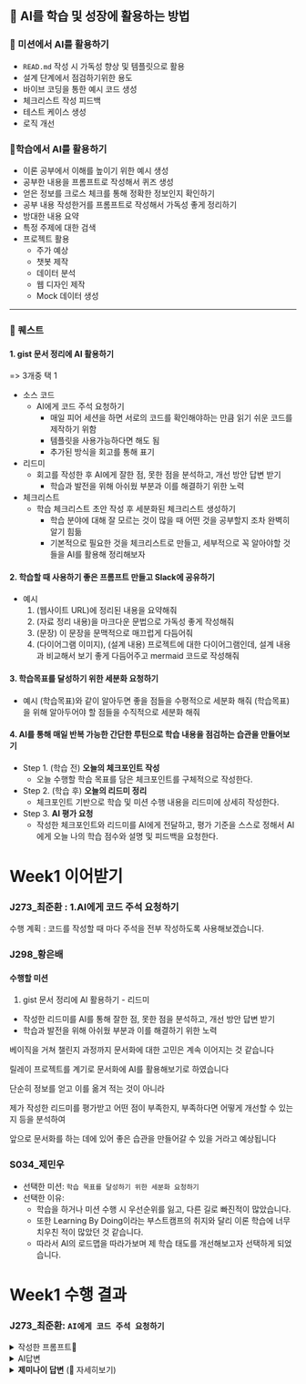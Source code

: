## 🤖 AI를 학습 및 성장에 활용하는 방법

### 📒 미션에서 AI를 활용하기

- `READ.md` 작성 시 가독성 향상 및 템플릿으로 활용
- 설계 단계에서 점검하기위한 용도
- 바이브 코딩을 통한 예시 코드 생성
- 체크리스트 작성 피드백
- 테스트 케이스 생성
- 로직 개선

### 📌학습에서 AI를 활용하기

- 이론 공부에서 이해를 높이기 위한 예시 생성
- 공부한 내용을 프롬프트로 작성해서 퀴즈 생성
- 얻은 정보를 크로스 체크를 통해 정확한 정보인지 확인하기
- 공부 내용 작성한거를 프롬프트로 작성해서 가독성 좋게 정리하기
- 방대한 내용 요약
- 특정 주제에 대한 검색
- 프로젝트 활용
  - 주가 예상
  - 챗봇 제작
  - 데이터 분석
  - 웹 디자인 제작
  - Mock 데이터 생성

---

### 📜 퀘스트

#### 1. gist 문서 정리에 AI 활용하기

=> 3개중 택 1

- 소스 코드
  - AI에게 코드 주석 요청하기
    - 매일 피어 세션을 하면 서로의 코드를 확인해야하는 만큼 읽기 쉬운 코드를 제작하기 위함
    - 템플릿을 사용가능하다면 해도 됨
    - 추가된 방식을 회고를 통해 표기
- 리드미
  - 회고를 작성한 후 AI에게 잘한 점, 못한 점을 분석하고, 개선 방안 답변 받기
    - 학습과 발전을 위해 아쉬웠 부분과 이를 해결하기 위한 노력
- 체크리스트
  - 학습 체크리스트 초안 작성 후 세분화된 체크리스트 생성하기
    - 학습 분야에 대해 잘 모르는 것이 많을 때 어떤 것을 공부할지 조차 완벽히 알기 힘듦
    - 기본적으로 필요한 것을 체크리스트로 만들고, 세부적으로 꼭 알아야할 것들을 AI를 활용해 정리해보자

#### 2. 학습할 때 사용하기 좋은 프롬프트 만들고 Slack에 공유하기

- 예시
  1.  (웹사이트 URL)에 정리된 내용을 요약해줘
  2.  (자료 정리 내용)을 마크다운 문법으로 가독성 좋게 작성해줘
  3.  (문장) 이 문장을 문맥적으로 매끄럽게 다듬어줘
  4.  (다이어그램 이미지), (설계 내용) 프로젝트에 대한 다이어그램인데, 설계 내용과 비교해서 보기 좋게 다듬어주고 mermaid 코드로 작성해줘

#### 3. 학습목표를 달성하기 위한 세분화 요청하기

- 예시
  (학습목표)와 같이 알아두면 좋을 점들을 수평적으로 세분화 해줘
  (학습목표)을 위해 알아두어야 할 점들을 수직적으로 세분화 해줘

#### 4. AI를 통해 매일 반복 가능한 간단한 루틴으로 학습 내용을 점검하는 습관을 만들어보기

- Step 1. (학습 전) **오늘의 체크포인트 작성**
  - 오늘 수행할 학습 목표를 담은 체크포인트를 구체적으로 작성한다.
- Step 2. (학습 후) **오늘의 리드미 정리**
  - 체크포인트 기반으로 학습 및 미션 수행 내용을 리드미에 상세히 작성한다.
- Step 3. **AI 평가 요청**
  - 작성한 체크포인트와 리드미를 AI에게 전달하고, 평가 기준을 스스로 정해서 AI에게 오늘 나의 학습 점수와 설명 및 피드백을 요청한다.

# Week1 이어받기
### J273_최준환 : 1.AI에게 코드 주석 요청하기

수행 계획 : 코드를 작성할 때 마다 주석을 전부 작성하도록 사용해보겠습니다.

### J298_황은배

#### 수행할 미션

1. gist 문서 정리에 AI 활용하기 - 리드미

- 작성한 리드미를 AI를 통해 잘한 점, 못한 점을 분석하고, 개선 방안 답변 받기
- 학습과 발전을 위해 아쉬웠 부분과 이를 해결하기 위한 노력

베이직을 거쳐 챌린지 과정까지 문서화에 대한 고민은 계속 이어지는 것 같습니다

릴레이 프로젝트를 계기로 문서화에 AI를 활용해보기로 하였습니다

단순히 정보를 얻고 이를 옮겨 적는 것이 아니라

제가 작성한 리드미를 평가받고 어떤 점이 부족한지, 부족하다면 어떻게 개선할 수 있는지 등을 분석하여

앞으로 문서화를 하는 데에 있어 좋은 습관을 만들어갈 수 있을 거라고 예상됩니다



### S034_제민우
- 선택한 미션: `학습 목표를 달성하기 위한 세분화 요청하기`  
- 선택한 이유:  
    - 학습을 하거나 미션 수행 시 우선순위를 잃고, 다른 길로 빠진적이 많았습니다. 
    - 또한 Learning By Doing이라는 부스트캠프의 취지와 달리 이론 학습에 너무 치우친 적이 많았던 것 같습니다.  
    - 따라서 AI의 로드맵을 따라가보며 제 학습 태도를 개선해보고자 선택하게 되었습니다.

# Week1 수행 결과 
### J273_최준환: `AI에게 코드 주석 요청하기`
<details><summary>작성한 프롬프트🔻</summary>
  
  ```js
  class Node {
  constructor(value,next=null) {
    this.value = value;
    this.next = next;
    Object.freeze(this);
  }
}

class LinkedList {
    constructor(node = null) {
        this.head = node;
        Object.freeze(this);
    }
    append(value){
        //일단 값이 들어오면 무조건 새 노드 생성 - 불변성
        const newNode = new Node(value);
        //head가 없으면 새 노드를 head로하는 list 생성
        if(!this.head) {
            return new LinkedList(newNode);
        }
        //head가 있으면 마지막 노드에 새 노드를 연결
        const copeNode = (current)=>{
            if(!current.next) {//다음 노드가 비어 있다면 마지막 노드를 찾았다.
                return new Node(current.value, newNode);
            }
           return new Node(current.value, copeNode(current.next));//그 후 재귀적으로 뒤에서 부터 노드를 이어 붙인다.
        };
        return new LinkedList(copeNode(this.head));//마지막으로 새로 만들어진 LinkedList 반환
        
    }

    insert(index,value){
        
        if(index ===0) {
            const newNode = new Node(value,this.head);
            return new LinkedList(newNode);
        }

        const makenode_insert = (current, i)=> {//current는 node이다.
            if(i<0){
                throw Error("Invalid index");
            }
            if((!current&&i>0)){
                throw Error("Index out of bounds");
            }
            if(i==1){
                return new Node(current.value,new Node(value,current.next));
            }
            return new Node(current.value,makenode_insert(current.next,i-1));
        };
        return new LinkedList(makenode_insert(this.head,index));
    }


    remove(index){
        if(index===0){
            if (!this.head) throw new Error("Index out of bounds");// 놓쳤던 부분이다. 0인 경우도 비어있을 수 있다...
            return new LinkedList(this.head.next);
        }
        const makenode_remove = (current,index) =>{
            if(index<0){
                throw Error("Invalid index");
            }
            if(index>0&&!current){
                throw Error("Index out of bounds");
            }
            if(index ===1){
                return new Node(current.value,current.next.next)//remove는 기존에 존재하던 node를 쓸 수 있다.
            }
            return new Node(current.value,makenode_remove(current.next,index-1));
        };
        return new LinkedList(makenode_remove(this.head,index));
    }

    item(index){
        if(index<0){
            throw Error("Invalid index");
        }
        
        const getNode = (node,index)=>{
            if(!node){
                throw Error("Index out of bounds");
            }
            if(index===0){
                return node.value;
            }
            return getNode(node.next,index-1);
        };
        return getNode(this.head,index);

    }

    clear(){
        return new LinkedList();
    }
}




module.exports = {LinkedList, Node};

```

위의 LinkedList에 대해서 주석을 달아주겠어?
내가 함수형으로 만들어본거야
</details>


<details>
<summary>AI답변 </summary>
```js
  // 노드 클래스: 불변성을 유지하기 위해 생성 후 동결
class Node {
  constructor(value, next = null) {
    this.value = value;  // 현재 노드의 값
    this.next = next;    // 다음 노드를 가리키는 참조
    Object.freeze(this); // 불변성 보장
  }
}

// 연결 리스트 클래스
class LinkedList {
  constructor(node = null) {
    this.head = node;     // 리스트의 시작 노드 (head)
    Object.freeze(this);  // 불변성 보장
  }

  // 값을 리스트 끝에 추가 (새 리스트 반환)
  append(value) {
    const newNode = new Node(value);  // 새 노드 생성

    if (!this.head) {
      // 빈 리스트인 경우 새 노드만 포함한 리스트 반환
      return new LinkedList(newNode);
    }

    // 기존 노드를 재귀적으로 복사하며 새로운 노드를 끝에 연결
    const copeNode = (current) => {
      if (!current.next) {
        return new Node(current.value, newNode);  // 마지막 노드 뒤에 새 노드 연결
      }
      return new Node(current.value, copeNode(current.next)); // 나머지 노드는 그대로 복사
    };

    return new LinkedList(copeNode(this.head)); // 새로운 리스트 반환
  }

  // 특정 위치에 값을 삽입 (새 리스트 반환)
  insert(index, value) {
    if (index === 0) {
      // 0번째 위치 삽입: 새 노드를 head로 설정
      const newNode = new Node(value, this.head);
      return new LinkedList(newNode);
    }

    // 재귀적으로 기존 노드를 복사하며 삽입 위치를 찾아 새로운 노드 연결
    const makenode_insert = (current, i) => {
      if (i < 0) {
        throw Error("Invalid index");
      }
      if (!current && i > 0) {
        throw Error("Index out of bounds");
      }
      if (i == 1) {
        // 다음 위치에 새 노드를 삽입
        return new Node(current.value, new Node(value, current.next));
      }
      return new Node(current.value, makenode_insert(current.next, i - 1));
    };

    return new LinkedList(makenode_insert(this.head, index));
  }

  // 특정 위치의 노드를 제거 (새 리스트 반환)
  remove(index) {
    if (index === 0) {
      if (!this.head) throw new Error("Index out of bounds");
      // head 제거: head의 다음 노드를 새로운 head로 설정
      return new LinkedList(this.head.next);
    }

    // 재귀적으로 기존 노드를 복사하며 제거할 위치를 건너뜀
    const makenode_remove = (current, index) => {
      if (index < 0) {
        throw Error("Invalid index");
      }
      if (index > 0 && !current) {
        throw Error("Index out of bounds");
      }
      if (index === 1) {
        // 다음 노드를 건너뛰어 연결 (삭제 효과)
        return new Node(current.value, current.next.next);
      }
      return new Node(current.value, makenode_remove(current.next, index - 1));
    };

    return new LinkedList(makenode_remove(this.head, index));
  }

  // 특정 인덱스의 값을 조회 (값만 반환)
  item(index) {
    if (index < 0) {
      throw Error("Invalid index");
    }

    const getNode = (node, index) => {
      if (!node) {
        throw Error("Index out of bounds");
      }
      if (index === 0) {
        return node.value;
      }
      return getNode(node.next, index - 1);
    };

    return getNode(this.head, index);
  }

  // 리스트 초기화 (빈 리스트 반환)
  clear() {
    return new LinkedList(); // head가 null인 새 리스트 반환
  }
}

module.exports = { LinkedList, Node };
```
</details>


### J298_황은배: `gist 문서 정리에 AI 활용하기 - 리드미`
### S034_제민우: `학습 목표를 달성하기 위한 세분화 요청하기`  
후기: 명확한 학습 가이드라인이 생긴 덕에 이론 학습에 너무 치우치지 않을 수 있었습니다!  
특히 생소한 개념을 학습할 때 유용하게 써먹을 수 있을 것 같애요😊  

<details>
<summary><b>작성한 프롬프트</b> (🔻 자세히보기)</summary>

```md
나는 iOS 개발을 하고 있는 취준생이야. Swift 문법이나 기본적인 프로그래밍 개념에 대해서는 어느정도 익숙해.

<요청>  
오늘은 함수형 프로그래밍에 대해 학습할거야.  
- 학습 로드맵을 짜줘.
- 같이 알아두면 좋을 점들을 수평적으로 세분화 해줘
- 같이 알아두면 좋을 점들을 수직적으로 세분화 해줘

<학습 후 얻고 싶은 능력>
- 순수 함수 형태로 데이터 구조를 설계하고 기본 동작 알고리즘을 구현할 수 있다.
- 불변성 Immutable 값이나 부작용이 없는 변수를 적극 활용할 수 있다.
- 함수가 참조 투명성을 지키고, 부작용을 줄일 수 있도록 구현할 수 있다.
- 순수함수 Pure Function 으로 구현할 수 있다.
```
</details>  

<details>
<summary><b>제미나이 답변</b> (🔻 자세히보기)</summary>

네, iOS 개발 취업 준비생이시군요! Swift에 익숙하시다니 함수형 프로그래밍을 배우기에 아주 좋은 시작점에 계십니다. 함수형 프로그래밍은 SwiftUI와 Combine 프레임워크의 기반이 되기 때문에 iOS 개발자에게 매우 중요한 역량입니다. 요청하신 내용을 바탕으로 학습 로드맵과 함께 알아두면 좋을 점들을 정리해 드릴게요.

**함수형 프로그래밍 학습 로드맵 🗺️**  
이 로드맵은 함수형 프로그래밍의 핵심 개념을 단계적으로 익히고, 최종적으로 Swift 코드에 자연스럽게 적용하는 것을 목표로 합니다.  
1. **함수형 프로그래밍 기본 개념 이해 (Foundation)**
- 순수 함수 (Pure Function): 동일한 입력에 대해 항상 동일한 출력을 반환하고, 부작용(Side Effect)이 없는 함수입니다. 우선 이 개념을 완벽히 이해하는 데 집중하세요.
- 불변성 (Immutability): let을 사용하여 변경 불가능한 데이터를 만드는 것의 중요성을 이해합니다. 데이터가 변하지 않음으로써 예측 가능하고 안정적인 코드를 작성할 수 있습니다.
- 1급 객체로서의 함수 (First-class Citizen): Swift에서 함수를 변수에 할당하고, 파라미터로 전달하며, 반환 값으로 사용할 수 있다는 점을 복습합니다. 클로저(Closure)와 연관 지어 학습하면 좋습니다.
2. 고차 함수 활용 (Higher-Order Functions)
- Swift의 기본 컬렉션 타입(Array, Dictionary, Set)이 제공하는 map, filter, reduce 사용법을 익힙니다.
- 이 함수들을 사용해서 for 루프를 대체하는 연습을 충분히 해보세요. 코드가 어떻게 더 간결하고 선언적으로 바뀌는지 체감하는 것이 중요합니다.
- compactMap, flatMap 등 다른 유용한 고차 함수들도 함께 학습합니다.
3. 심화 개념 학습 (Advanced Concepts)
- 참조 투명성 (Referential Transparency): 함수 호출을 그 함수의 실행 결과 값으로 대체해도 전체 프로그램의 동작에 영향을 주지 않는 특성입니다. 순수 함수와 깊은 관련이 있으니 함께 이해해야 합니다.
- 커링 (Currying): 여러 개의 파라미터를 받는 함수를, 단일 파라미터를 받는 함수의 연속으로 바꾸는 기법입니다.
- 합성 함수 (Function Composition): 여러 함수를 조합하여 새로운 함수를 만드는 방법을 배웁니다.
4. 실전 적용 및 설계 (Practical Application)
- 학습한 개념을 바탕으로 작은 프로젝트나 알고리즘 문제를 함수형으로 풀어보는 연습을 합니다. (예: 특정 조건에 맞는 데이터 필터링 및 가공, 값 계산 등)
- 상태(State)를 직접 변경하는 대신, 새로운 상태를 생성하여 반환하는 방식으로 데이터 구조를 설계해 봅니다.
- SwiftUI나 Combine을 학습하며 실제 Apple 프레임워크에서 함수형 패러다임이 어떻게 활용되는지 경험해 보세요.
<img width="643" height="542" alt="스크린샷 2025-07-23 오후 2 01 35" src="https://github.com/user-attachments/assets/ad913074-f8ad-4524-9059-c6076340dc79" />

<img width="669" height="639" alt="스크린샷 2025-07-23 오후 2 03 14" src="https://github.com/user-attachments/assets/5ac3cb25-4778-46d6-b6fb-f6bdb526fa92" />

<img width="652" height="328" alt="스크린샷 2025-07-23 오후 2 03 39" src="https://github.com/user-attachments/assets/2ba305bf-3668-4eb8-a116-ef2603254d06" />

</details>
